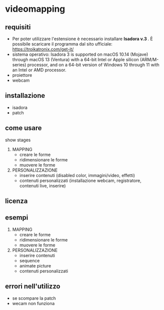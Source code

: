 # videomapping #

## requisiti
  - Per poter utilizzare l'estensione è necessario installare <strong> Isadora v.3 </strong>. È possibile scaricare il programma dal sito ufficiale: https://troikatronix.com/get-it/
  - sistema operativo: Isadora 3 is supported on macOS 10.14 (Mojave) through macOS 13 (Ventura) with a 64-bit Intel or Apple silicon 
    (ARM/M-series) processor, and on a 64-bit version of Windows 10 through 11 with an Intel or AMD processor.
  - proiettore
  - webcam
## installazione
  - isadora
  - patch
## come usare
show stages 
1. MAPPING
      - creare le forme
      - ridimensionare le forme
      - muovere le forme
2. PERSONALIZZAZIONE
      - inserire contenuti (disabled color, immagini/video, effetti)
      - contenuti personalizzati (installazione webcam, registratore, contenuti live, inserire)
## licenza
## esempi
1. MAPPING
      - creare le forme
      - ridimensionare le forme
      - muovere le forme
2. PERSONALIZZAZIONE
      - inserire contenuti 
      - sequence
      - animate picture
      - contenuti personalizzati 
## errori nell'utilizzo
   - se scompare la patch 
   - wecam non funziona
   
